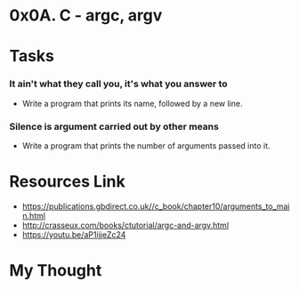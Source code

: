 # 0x0A. C - argc, argv

# Tasks
### It ain't what they call you, it's what you answer to
*	Write a program that prints its name, followed by a new line.
### Silence is argument carried out by other means
*	Write a program that prints the number of arguments passed into it.



# Resources Link
*	https://publications.gbdirect.co.uk//c_book/chapter10/arguments_to_main.html
*	http://crasseux.com/books/ctutorial/argc-and-argv.html
*	https://youtu.be/aP1ijjeZc24

# My Thought
